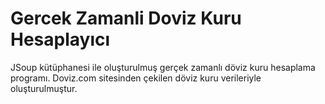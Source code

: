# Gercek Zamanli Doviz Kuru Hesaplayıcı
 JSoup kütüphanesi ile oluşturulmuş gerçek zamanlı döviz kuru hesaplama programı.
 Doviz.com sitesinden çekilen döviz kuru verileriyle oluşturulmuştur.
